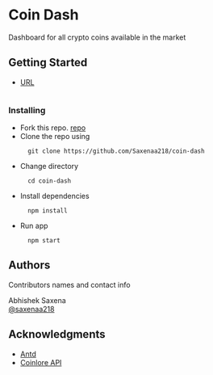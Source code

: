 # Coin Dash

Dashboard for all crypto coins available in the market

<!-- ## Description

Finding the right talent that fits the role that a company is seeking for has always been a challenge. Recruiters have to go through multiple profiles before finding and approaching a potential candidate. Identifying a candidate as a potential fit for the role requires the recruiter to look at different profiles of the candidate in different platforms.
GeekInsider is a platform that helps to connect companies with the right talent in the IT sector. It aims to provide the recruiters, representing the companies, with a pool of talent along with maximum insights collected from multiple platforms.
It is also a platform where IT professionals can showcase their work, search for the job that suits them best and apply for it.  -->

## Getting Started
* [URL](https://saxenaa218.github.io/coin-dash)
    ```

<!-- ## Description

* [PRD](https://drive.google.com/file/d/1KFyDS5alj3-eoNI8aNCxppcBr2byIDUl/view?usp=sharing)
* [HLD](https://drive.google.com/file/d/1cwNigCjESyGc8JDVfxXS2RvVDf0UvXO3/view?usp=sharing)
* [Mockup](https://drive.google.com/file/d/1s7Szy7HjG09NQYCv3CSvPnCNsvrqNRMT/view?usp=sharing) -->

### Installing

* Fork this repo.
  [repo](https://github.com/Saxenaa218/coin-dash)
* Clone the repo using
  ```
    git clone https://github.com/Saxenaa218/coin-dash
  ```
* Change directory
  ```
    cd coin-dash
  ```
* Install dependencies
  ```
    npm install
  ```
* Run app
  ```
    npm start
  ```

## Authors

Contributors names and contact info

Abhishek Saxena  
[@saxenaa218](https://github.com/saxenaa218)

## Acknowledgments

* [Antd](https://github.com/ant-design/ant-design)
* [Coinlore API](https://www.coinlore.com/cryptocurrency-data-api)
